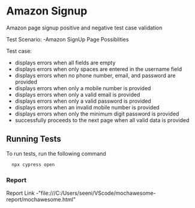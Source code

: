 
# Amazon Signup 

Amazon page signup positive and negative test case validation

Test Scenario: 
    -Amazon SignUp Page Possiblities

Test case:
   - displays errors when all fields are empty
   - displays errors when only spaces are entered in the username  field
   - displays errors when no phone number, email, and password are provided
   - displays errors when only a mobile number is provided
   - displays errors when only a valid email is provided
   - displays errors when only a valid password is provided
   - displays errors when an invalid mobile number is provided
   - displays errors when only the minimum digit password is provided
   - successfully proceeds to the next page when all valid data is provided

## Running Tests

To run tests, run the following command

```bash
  npx cypress open
```
### Report 

Report Link -"file:///C:/Users/seeni/VScode/mochawesome-report/mochawesome.html"
